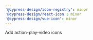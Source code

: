 ```yaml
---
'@cypress-design/icon-registry': minor
'@cypress-design/react-icon': minor
'@cypress-design/vue-icon': minor
---
```


Add action-play-video icons
